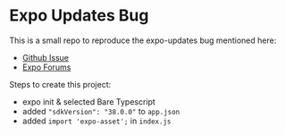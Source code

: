 # Expo Updates Bug

This is a small repo to reproduce the expo-updates bug mentioned here: 
- [Github Issue](https://github.com/expo/expo/issues/9375)
- [Expo Forums](https://forums.expo.io/t/ios-asset-download-fails-on-ota-update/40764)

Steps to create this project:
- expo init & selected Bare Typescript
- added  `"sdkVersion": "38.0.0"` to `app.json`
- added `import 'expo-asset';` in `index.js`

